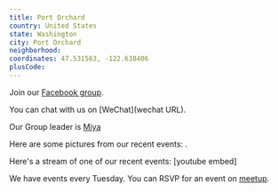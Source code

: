 ```yaml
---
title: Port Orchard
country: United States
state: Washington
city: Port Orchard
neighborhood: 
coordinates: 47.531563, -122.638406
plusCode:
---
```

Join our [Facebook group](https://www.facebook.com/groups/free.code.camp.port.orchard).

You can chat with us on [WeChat](wechat URL).

Our Group leader is [Miya](freecodecamp.org/miya)

Here are some pictures from our recent events:
![]().

Here's a stream of one of our recent events:
[youtube embed]

We have events every Tuesday. You can RSVP for an event on [meetup](meetupurl).
